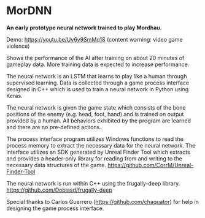 # MorDNN

**An early prototype neural network trained to play Mordhau.** 

Demo: https://youtu.be/Uv6v9SmMq18 (content warning: video game violence)

Shows the performance of the AI after training on about 20 minutes of gameplay data. More training data is expected to increase performance.

The neural network is an LSTM that learns to play like a human through supervised learning. Data is collected through a game process interface designed in C++ which is used to train a neural network in Python using Keras.

The neural network is given the game state which consists of the bone positions of the enemy (e.g. head, foot, hand) and is trained on output provided by a human. All behaviors exhibited by the program are learned and there are no pre-defined actions.

The process interface program utilizes Windows functions to read the process memory to extract the necessary data for the neural network. The interface utilizes an SDK generated by Unreal Finder Tool which extracts and provides a header-only library for reading from and writing to the necessary data structures of the game.
https://github.com/CorrM/Unreal-Finder-Tool

The neural network is run within C++ using the frugally-deep library. https://github.com/Dobiasd/frugally-deep

Special thanks to Carlos Guerrero (https://github.com/chaquator) for help in designing the game process interface.
